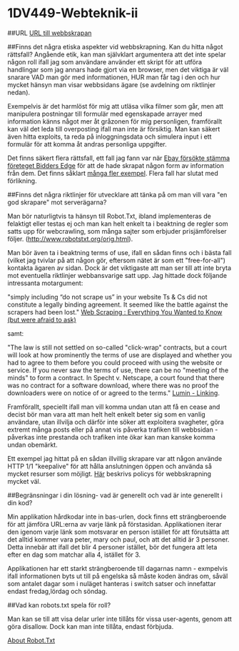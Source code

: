 # 1DV449-Webteknik-ii
##URL
[URL till webbskrapan](http://46.101.187.34/)

##Finns det några etiska aspekter vid webbskrapning. Kan du hitta något rättsfall?
Angående etik, kan man självklart argumentera att det inte spelar någon roll ifall jag som användare använder ett skript för att utföra
handlingar som jag annars hade gjort via en browser, men det viktiga är väl snarare VAD man gör med informationen, HUR man får tag i den
och hur mycket hänsyn man visar webbsidans ägare (se avdelning om riktlinjer nedan).

Exempelvis är det harmlöst för mig att utläsa vilka filmer som går, men att manipulera postningar till formulär med egenskapade
arrayer med information känns något mer åt gråzonen för mig personligen, framförallt kan väl det leda till overposting ifall man inte är
försiktig. Man kan säkert även hitta exploits, ta reda på inloggningsdata och simulera input i ett formulär för att komma åt andras personliga
uppgifter.

Det finns säkert flera rättsfall, ett fall jag fann var när [Ebay försökte stämma företeget Bidders Edge](http://www.tomwbell.com/NetLaw/Ch06/eBay.html)
för att de hade skrapat någon form av information från dem. Det finns såklart [många fler exempel](https://en.wikipedia.org/wiki/Web_scraping#Legal_issues). Flera fall har slutat med förlikning.

##Finns det några riktlinjer för utvecklare att tänka på om man vill vara "en god skrapare" mot serverägarna?

Man bör naturligtvis ta hänsyn till Robot.Txt, ibland implementeras de felaktigt eller testas ej och
man kan helt enkelt ta i beaktning de regler som satts upp för webcrawling, som många sajter som erbjuder prisjämförelser följer.
(http://www.robotstxt.org/orig.html).

Man bör även ta i beaktning terms of use, ifall en sådan finns och i bästa fall (vilket jag tvivlar på att någon gör, eftersom
nätet är som ett "free-for-all") kontakta ägaren av sidan. Dock är det viktigaste att man ser till att inte bryta mot eventuella
riktlinjer webbansvarige satt upp. Jag hittade dock följande intressanta motargument:

"simply including “do not scrape us” in your website Ts & Cs did not constitute a legally binding agreement. It seemed like the battle against the scrapers had been lost."
[Web Scraping : Everything You Wanted to Know (but were afraid to ask)](http://resources.distilnetworks.com/h/i/111901208-web-scraping-everything-you-wanted-to-know-but-were-afraid-to-ask/181642)

samt:

"The law is still not settled on so-called "click-wrap" contracts, but a court will look at how prominently the terms of use are displayed and whether you had to agree to them before you could proceed with using the website or service.
If you never saw the terms of use, there can be no "meeting of the minds" to form a contract. In Specht v. Netscape, a court found that there was no contract for a software download, where there was no proof the downloaders were on notice of or agreed to the terms."
[Lumin - Linking](https://www.lumendatabase.org/topics/18#QID596).

Framförallt, speciellt ifall man vill komma undan utan att få en cease and decist bör man vara att man helt helt enkelt beter sig
som en vanlig användare, utan illvilja och därför inte söker att exploitera svagheter, göra extremt många posts eller på annat vis
påverka trafiken till webbsidan - påverkas inte prestanda och trafiken inte ökar kan man kanske komma undan obemärkt.

Ett exempel jag hittat på en sådan illvillig skrapare var att någon använde  HTTP 1/1 "keepalive" 
för att hålla anslutningen öppen och använda så mycket resurser som möjligt. [Här](https://www.cs.washington.edu/lab/webcrawler-policy)
beskrivs policys för webbskrapning mycket väl.

##Begränsningar i din lösning- vad är generellt och vad är inte generellt i din kod?

Min applikation hårdkodar inte in bas-urlen, dock finns ett strängberoende för att jämföra URL:erna av varje länk på förstasidan.
Applikationen iterar den igenom varje länk som motsvarar en person istället för att förutsätta att det alltid kommer vara peter, mary och paul, och att det alltid är 
3 personer. Detta innebär att ifall det blir 4 personer istället, bör det fungera att leta efter en dag som matchar alla 4, istället för 3.

Applikationen har ett starkt strängberoende till dagarnas namn - exmpelvis ifall informationen byts ut till på engelska så 
måste koden ändras om, såväl som antalet dagar som i nuläget hanteras i switch satser och innefattar endast fredag,lördag och söndag.


##Vad kan robots.txt spela för roll?

Man kan se till att visa delar urler inte tillåts för vissa user-agents, genom att göra disallow. Dock kan man inte tillåta, endast förbjuda.

[About Robot.Txt](http://www.robotstxt.org/robotstxt.html)

